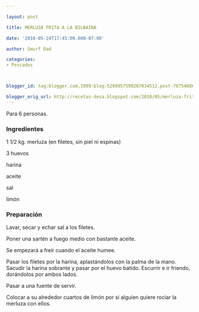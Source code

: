 ```yaml
---

layout: post

title: MERLUZA FRITA A LA BILBAÍNA

date: '2010-05-24T17:45:00.000-07:00'

author: Smurf Dad

categories:
- Pescados



blogger_id: tag:blogger.com,1999:blog-5299957599287034512.post-7875468631506888351

blogger_orig_url: http://recetas-desa.blogspot.com/2010/05/merluza-frita-la-bilbaina.html
---
```


Para 6 personas.

<h3>Ingredientes</h3>

1 1/2 kg. merluza (en filetes, sin piel ni espinas)

3 huevos

harina

aceite

sal

limón

<h3>Preparación</h3>

Lavar, secar y echar sal a los filetes.

Poner una sartén a fuego medio con bastante aceite.

Se empezará a freír cuando el aceite humee.

Pasar los filetes por la harina, aplastándolos con la palma de la mano. Sacudir la harina sobrante y pasar por el huevo batido. Escurrir e ir friendo, dorándolos por ambos lados.

Pasar a una fuente de servir.

Colocar a su alrededor cuartos de limón por si alguien quiere rociar la merluza con ellos.

